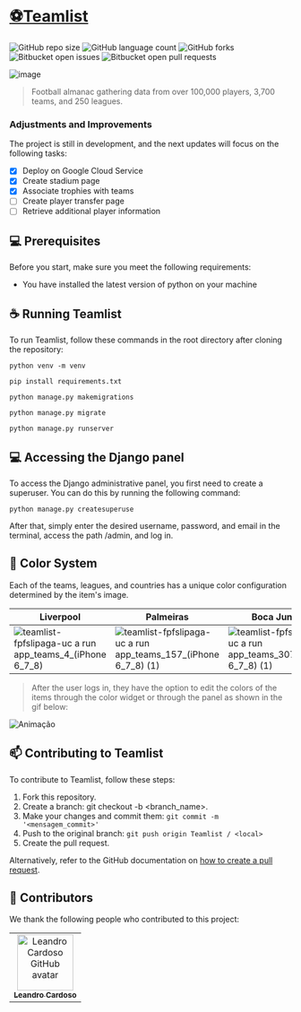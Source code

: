# [⚽Teamlist](https://teamlist-fpfslipaga-uc.a.run.app/)

![GitHub repo size](https://img.shields.io/github/repo-size/sandrofilho2000/teamlist?style=for-the-badge)
![GitHub language count](https://img.shields.io/github/languages/count/sandrofilho2000/teamlist?style=for-the-badge)
![GitHub forks](https://img.shields.io/github/forks/sandrofilho2000/teamlist?style=for-the-badge)
![Bitbucket open issues](https://img.shields.io/bitbucket/issues/sandrofilho2000/teamlist?style=for-the-badge)
![Bitbucket open pull requests](https://img.shields.io/bitbucket/pr-raw/sandrofilho2000/teamlist?style=for-the-badge)

![image](https://github.com/sandrofilho2000/teamlist/assets/75636911/3e08d8b4-68c3-4f47-b5a5-75c18de0bd1d)

> Football almanac gathering data from over 100,000 players, 3,700 teams, and 250 leagues.

### Adjustments and Improvements

The project is still in development, and the next updates will focus on the following tasks:

- [x] Deploy on Google Cloud Service
- [x] Create stadium page
- [x] Associate trophies with teams
- [ ] Create player transfer page
- [ ] Retrieve additional player information

## 💻 Prerequisites

Before you start, make sure you meet the following requirements:

- You have installed the latest version of python on your machine

## ☕ Running Teamlist

To run Teamlist, follow these commands in the root directory after cloning the repository:

```
python venv -m venv
```

```
pip install requirements.txt
```

```
python manage.py makemigrations
```

```
python manage.py migrate
```

```
python manage.py runserver
```

## 💻 Accessing the Django panel

To access the Django administrative panel, you first need to create a superuser. You can do this by running the following command:

```
python manage.py createsuperuse
```

After that, simply enter the desired username, password, and email in the terminal, access the path /admin, and log in.

## 🎨 Color System

Each of the teams, leagues, and countries has a unique color configuration determined by the item's image.

| Liverpool | Palmeiras | Boca Juniors |
|-----------|-----------|--------------|
| ![teamlist-fpfslipaga-uc a run app_teams_4_(iPhone 6_7_8)](https://github.com/sandrofilho2000/teamlist/assets/75636911/7465b0ff-0830-4cfd-9114-8edbf63c6d3d) | ![teamlist-fpfslipaga-uc a run app_teams_157_(iPhone 6_7_8) (1)](https://github.com/sandrofilho2000/teamlist/assets/75636911/b34f28bd-0258-4232-bdb7-f9ef8aac00db) | ![teamlist-fpfslipaga-uc a run app_teams_307_(iPhone 6_7_8) (1)](https://github.com/sandrofilho2000/teamlist/assets/75636911/71e465f3-1555-4830-a508-3344e556195d) |


> After the user logs in, they have the option to edit the colors of the items through the color widget or through the panel as shown in the gif below:

![Animação](https://github.com/sandrofilho2000/teamlist/assets/75636911/ad41730d-f522-44fb-a7f3-f9be52805626)


## 📫 Contributing to Teamlist

To contribute to Teamlist, follow these steps:

1. Fork this repository.
2. Create a branch: git checkout -b <branch_name>.
3. Make your changes and commit them: `git commit -m '<mensagem_commit>'`
4. Push to the original branch: `git push origin Teamlist / <local>`
5. Create the pull request.

Alternatively, refer to the GitHub documentation on [how to create a pull request](https://help.github.com/en/github/collaborating-with-issues-and-pull-requests/creating-a-pull-request).

## 🤝 Contributors

We thank the following people who contributed to this project:

<table>
  <tr>
    <td align="center">
      <a href="https://github.com/Leolupe/" title="Leandro Cardoso">
        <img src="https://avatars.githubusercontent.com/u/20233983?v=4" width="100px;" alt="Leandro Cardoso GitHub avatar"/><br>
        <sub>
          <b>Leandro Cardoso</b>
        </sub>
      </a>
    </td>
  </tr>
</table>

